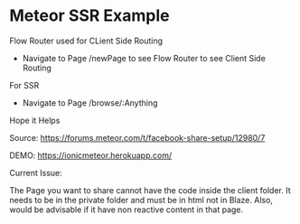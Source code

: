 # Meteor SSR Example

Flow Router used for CLient Side Routing
 - Navigate to Page /newPage to see Flow Router to see Client Side Routing


For SSR
 - Navigate to Page /browse/:Anything



Hope it Helps


Source: https://forums.meteor.com/t/facebook-share-setup/12980/7


DEMO: https://ionicmeteor.herokuapp.com/

Current Issue:


The Page you want to share cannot have the code inside the client folder. It needs to be in the private folder and must be in html not in Blaze. Also, would be advisable if it have non reactive content in that page. 

